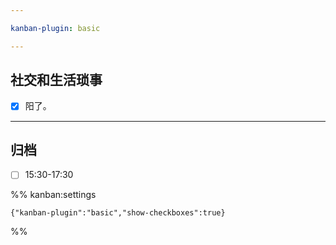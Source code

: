 ```yaml
---

kanban-plugin: basic

---
```



## 社交和生活琐事

- [x] 阳了。


***

## 归档

- [ ] 15:30-17:30

%% kanban:settings
```
{"kanban-plugin":"basic","show-checkboxes":true}
```
%%